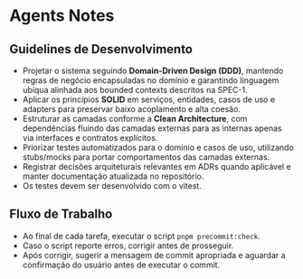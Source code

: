 # Agents Notes

## Guidelines de Desenvolvimento

- Projetar o sistema seguindo **Domain-Driven Design (DDD)**, mantendo regras de negócio encapsuladas no domínio e garantindo linguagem ubíqua alinhada aos bounded contexts descritos na SPEC-1.
- Aplicar os princípios **SOLID** em serviços, entidades, casos de uso e adapters para preservar baixo acoplamento e alta coesão.
- Estruturar as camadas conforme a **Clean Architecture**, com dependências fluindo das camadas externas para as internas apenas via interfaces e contratos explícitos.
- Priorizar testes automatizados para o domínio e casos de uso, utilizando stubs/mocks para portar comportamentos das camadas externas.
- Registrar decisões arquiteturais relevantes em ADRs quando aplicável e manter documentação atualizada no repositório.
- Os testes devem ser desenvolvido com o vitest.

## Fluxo de Trabalho

- Ao final de cada tarefa, executar o script `pnpm precommit:check`.
- Caso o script reporte erros, corrigir antes de prosseguir.
- Após corrigir, sugerir a mensagem de commit apropriada e aguardar a confirmação do usuário antes de executar o commit.
